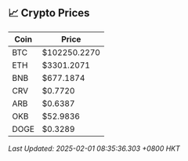 ## 📈 Crypto Prices

| Coin | Price |
| ---- | ----- |
| BTC | $102250.2270 |
| ETH | $3301.2071 |
| BNB | $677.1874 |
| CRV | $0.7720 |
| ARB | $0.6387 |
| OKB | $52.9836 |
| DOGE | $0.3289 |

_Last Updated: 2025-02-01 08:35:36.303 +0800 HKT_
